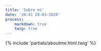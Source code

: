 ```yaml
---
title: 'Sobre mí'
date: '20:41 28-03-2020'
process:
    markdown: true
    twig: true
---
```


{% include 'partials/aboutme.html.twig' %}
